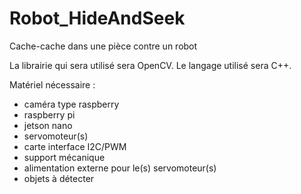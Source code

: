 # Robot_HideAndSeek
Cache-cache dans une pièce contre un robot

La librairie qui sera utilisé sera OpenCV.
Le langage utilisé sera C++.

Matériel nécessaire :
- caméra type raspberry
- raspberry pi
- jetson nano
- servomoteur(s)
- carte interface I2C/PWM
- support mécanique
- alimentation externe pour le(s) servomoteur(s)
- objets à détecter
